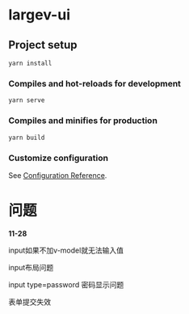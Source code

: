# largev-ui

## Project setup
```
yarn install
```

### Compiles and hot-reloads for development
```
yarn serve
```

### Compiles and minifies for production
```
yarn build
```

### Customize configuration
See [Configuration Reference](https://cli.vuejs.org/config/).


# 问题

**11-28**

input如果不加v-model就无法输入值

input布局问题

input type=password 密码显示问题

表单提交失效


